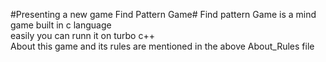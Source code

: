 #Presenting a new game Find Pattern Game#
Find pattern Game is a mind game built in c language
<br>
easily you can runn it on turbo c++
<br>
About this game and its rules are mentioned in the above About_Rules file
